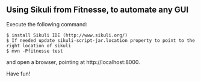 Using Sikuli from Fitnesse, to automate any GUI
---------------

Execute the following command:

	$ install Sikuli IDE (http://www.sikuli.org/)
	$ If needed update sikuli-script-jar.location property to point to the right location of sikuli
	$ mvn -Pfitnesse test

and open a browser, pointing at http://localhost:8000.

Have fun!
